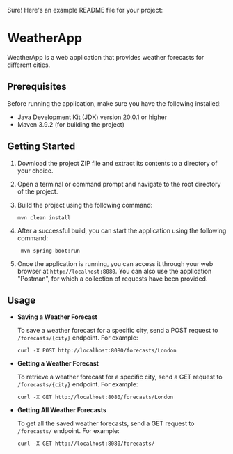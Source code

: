 Sure! Here's an example README file for your project:

# WeatherApp

WeatherApp is a web application that provides weather forecasts for different cities.
## Prerequisites

Before running the application, make sure you have the following installed:

- Java Development Kit (JDK) version 20.0.1 or higher
- Maven 3.9.2 (for building the project)

## Getting Started

1. Download the project ZIP file and extract its contents to a directory of your choice.

2. Open a terminal or command prompt and navigate to the root directory of the project.

3. Build the project using the following command:

   ```shell
   mvn clean install
   ```

4. After a successful build, you can start the application using the following command:

   ```shell
    mvn spring-boot:run
   ```

5. Once the application is running, you can access it through your web browser at `http://localhost:8080`.
You can also use the application "Postman", for which a collection of requests have been provided.

## Usage

- **Saving a Weather Forecast**

  To save a weather forecast for a specific city, send a POST request to `/forecasts/{city}` endpoint. For example:

  ```shell
  curl -X POST http://localhost:8080/forecasts/London
  ```

- **Getting a Weather Forecast**

  To retrieve a weather forecast for a specific city, send a GET request to `/forecasts/{city}` endpoint. For example:

  ```shell
  curl -X GET http://localhost:8080/forecasts/London
  ```

- **Getting All Weather Forecasts**

  To get all the saved weather forecasts, send a GET request to `/forecasts/` endpoint. For example:

  ```shell
  curl -X GET http://localhost:8080/forecasts/
  ```
